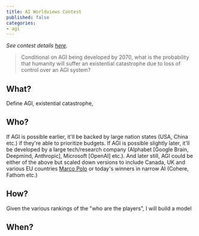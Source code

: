 ```yaml
---
title: AI Worldviews Contest
published: false
categories:
- agi
---
```


_See contest details [here](https://www.openphilanthropy.org/open-philanthropy-ai-worldviews-contest/)._

> Conditional on AGI being developed by 2070, what is the probability that humanity will suffer an existential catastrophe due to loss of control over an AGI system?

## What?
Define AGI, existential catastrophe,

## Who?
If AGI is possible earlier, it'll be backed by large nation states (USA, China etc.) if they're able to prioritize budgets.
If AGI is possible slightly later, it'll be developed by a large tech/research company (Alphabet [Google Brain, Deepmind, Anthropic], Microsoft [OpenAI] etc.).
And later still, AGI could be either of the above but scaled down versions to include Canada, UK and various EU countries [Marco Polo](https://macropolo.org/digital-projects/the-global-ai-talent-tracker/) or today's winners in narrow AI (Cohere, Fathom etc.)

## How?
Given the various rankings of the "who are the players", I will build a model 

## When?
